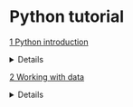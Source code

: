 # Python tutorial

[1 Python introduction](/content/python_introduction.md)
<details>
  
    1.1 What is Python?
  
    1.2 Installing Python
  
    1.3 Your First Python Program
  
    1.4 Variables and Data Types
  
    1.5 Basic Operations
  
    1.6 Conditional Statements (IF THEN ELSE)
  
    1.7 Loops
  
    Exercises
</details>

[2 Working with data](https://github.com/AlexLastoriaButler/python_tutorial/blob/main/python_working_with_data.ipynb)
<details>
  
  
    2.1 Setting up Pandas
  
    2.2 Extract data from an external file into a DataFrame
  
    2.3 View data in a dataframe
  
    2.4 Extract data from a SQL database into a DataFrame
  
    2.5 Limit the variables (columns) in your DataFrame
  
    2.6 Import just the top n rows
  
    2.7 Import specific columns

    2.8 View data types of DataFrame columns

    2.9 Combine tables vertically and horizontally

    2.10 Perform left joins, right joins, and full joins

    2.11 Output a DataFrame
  
    Exercises
</details>
